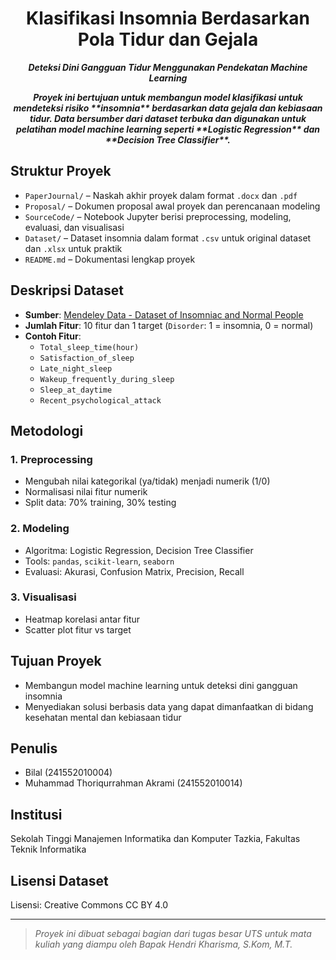 <!--Title -->
<h1 align="center">Klasifikasi Insomnia Berdasarkan Pola Tidur dan Gejala</h1>
<p align="center"><strong><i>Deteksi Dini Gangguan Tidur Menggunakan Pendekatan Machine Learning</i></strong></p>


<p align="center"><strong><i>Proyek ini bertujuan untuk membangun model klasifikasi untuk mendeteksi risiko **insomnia** berdasarkan data gejala dan kebiasaan tidur. Data bersumber dari dataset terbuka dan digunakan untuk pelatihan model machine learning seperti **Logistic Regression** dan **Decision Tree Classifier**.</i></strong></p>

## Struktur Proyek

- `PaperJournal/` – Naskah akhir proyek dalam format `.docx` dan `.pdf`
- `Proposal/` – Dokumen proposal awal proyek dan perencanaan modeling
- `SourceCode/` – Notebook Jupyter berisi preprocessing, modeling, evaluasi, dan visualisasi
- `Dataset/` – Dataset insomnia dalam format `.csv` untuk original dataset dan `.xlsx` untuk praktik
- `README.md` – Dokumentasi lengkap proyek

## Deskripsi Dataset

- **Sumber**: [Mendeley Data - Dataset of Insomniac and Normal People](https://data.mendeley.com/datasets/jr5n4prgfv/1)
- **Jumlah Fitur**: 10 fitur dan 1 target (`Disorder`: 1 = insomnia, 0 = normal)
- **Contoh Fitur**:
  - `Total_sleep_time(hour)`
  - `Satisfaction_of_sleep`
  - `Late_night_sleep`
  - `Wakeup_frequently_during_sleep`
  - `Sleep_at_daytime`
  - `Recent_psychological_attack`

## Metodologi

### 1. Preprocessing
- Mengubah nilai kategorikal (ya/tidak) menjadi numerik (1/0)
- Normalisasi nilai fitur numerik
- Split data: 70% training, 30% testing

### 2. Modeling
- Algoritma: Logistic Regression, Decision Tree Classifier
- Tools: `pandas`, `scikit-learn`, `seaborn`
- Evaluasi: Akurasi, Confusion Matrix, Precision, Recall

### 3. Visualisasi
- Heatmap korelasi antar fitur
- Scatter plot fitur vs target

## Tujuan Proyek
- Membangun model machine learning untuk deteksi dini gangguan insomnia
- Menyediakan solusi berbasis data yang dapat dimanfaatkan di bidang kesehatan mental dan kebiasaan tidur

## Penulis
- Bilal (241552010004)
- Muhammad Thoriqurrahman Akrami (241552010014)

## Institusi
Sekolah Tinggi Manajemen Informatika dan Komputer Tazkia, Fakultas Teknik Informatika

## Lisensi Dataset
Lisensi: Creative Commons CC BY 4.0

---

> *Proyek ini dibuat sebagai bagian dari tugas besar UTS untuk mata kuliah yang diampu oleh Bapak Hendri Kharisma, S.Kom, M.T.*
